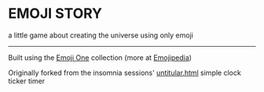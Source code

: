 # EMOJI STORY
a little game about creating the universe using only emoji

---

Built using the [Emoji One](http://emojione.com/) collection (more at [Emojipedia](http://emojipedia.org/emoji-one/))

Originally forked from the insomnia sessions' [untitular.html](https://gist.github.com/shuuki/8f5db01e786fecdbc904) simple clock ticker timer
